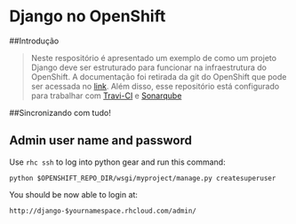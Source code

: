 # Django no OpenShift

##Introdução
> Neste respositório é apresentado um exemplo de como um projeto Django deve ser estruturado para funcionar na infraestrutura do OpenShift. A documentação foi retirada da git do OpenShift que pode ser acessada no [link](http://github.com/openshift/django-example).
Além disso, esse repositório está configurado para trabalhar com [Travi-CI](http://travis-ci.org/) e [Sonarqube](http://www.sonarqube.org/)




##Sincronizando com tudo!

Admin user name and password
----------------------------
Use `rhc ssh` to log into python gear and run this command:

	python $OPENSHIFT_REPO_DIR/wsgi/myproject/manage.py createsuperuser

You should be now able to login at:

	http://django-$yournamespace.rhcloud.com/admin/
	
